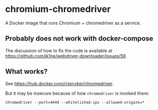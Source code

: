 # chromium-chromedriver

A Docker image that runs Chromium + chromedriver as a service.

## Probably does not work with docker-compose

The discussion of how to fix the code is available at <https://github.com/ik1ne/webdriver-downloader/issues/59>.

## What works?

See <https://hub.docker.com/r/spryker/chromedriver>.

But it may be insecure because of how `chromedriver` is invoked there:

```console
chromedriver --port=4444 --whitelisted-ips --allowed-origins=*
```
